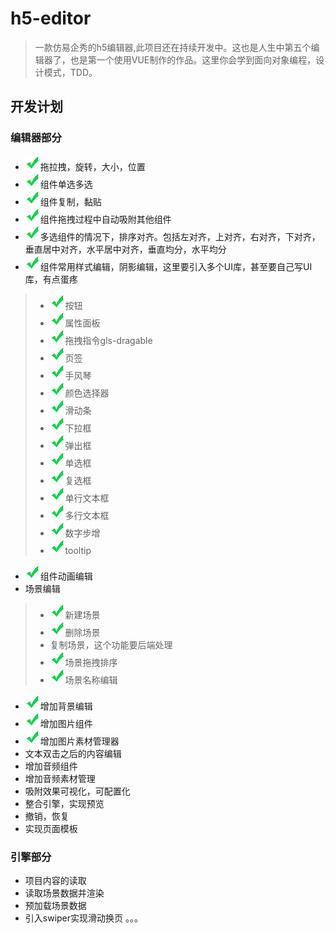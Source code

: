 # h5-editor

> 一款仿易企秀的h5编辑器,此项目还在持续开发中。这也是人生中第五个编辑器了，也是第一个使用VUE制作的作品。这里你会学到面向对象编程，设计模式，TDD。

## 开发计划
### 编辑器部分
* <img src="readme/right24x24.png"/>拖拉拽，旋转，大小，位置
* <img src="readme/right24x24.png"/>组件单选多选
* <img src="readme/right24x24.png"/>组件复制，黏贴
* <img src="readme/right24x24.png"/>组件拖拽过程中自动吸附其他组件
* <img src="readme/right24x24.png"/>多选组件的情况下，排序对齐。包括左对齐，上对齐，右对齐，下对齐，垂直居中对齐，水平居中对齐，垂直均分，水平均分
* <img src="readme/right24x24.png"/>组件常用样式编辑，阴影编辑，这里要引入多个UI库，甚至要自己写UI库，有点蛋疼
>* <img src="readme/right24x24.png"/>按钮
>* <img src="readme/right24x24.png"/>属性面板
>* <img src="readme/right24x24.png"/>拖拽指令gls-dragable
>* <img src="readme/right24x24.png"/>页签
>* <img src="readme/right24x24.png"/>手风琴
>* <img src="readme/right24x24.png"/>颜色选择器
>* <img src="readme/right24x24.png"/>滑动条
>* <img src="readme/right24x24.png"/>下拉框
>* <img src="readme/right24x24.png"/>弹出框
>* <img src="readme/right24x24.png"/>单选框
>* <img src="readme/right24x24.png"/>复选框
>* <img src="readme/right24x24.png"/>单行文本框
>* <img src="readme/right24x24.png"/>多行文本框
>* <img src="readme/right24x24.png"/>数字步增
>* <img src="readme/right24x24.png"/>tooltip
* <img src="readme/right24x24.png"/>组件动画编辑
* 场景编辑
>* <img src="readme/right24x24.png"/>新建场景
>* <img src="readme/right24x24.png"/>删除场景
>* 复制场景，这个功能要后端处理
>* <img src="readme/right24x24.png"/>场景拖拽排序
>* <img src="readme/right24x24.png"/>场景名称编辑
* <img src="readme/right24x24.png"/>增加背景编辑
* <img src="readme/right24x24.png"/>增加图片组件
* <img src="readme/right24x24.png"/>增加图片素材管理器
* 文本双击之后的内容编辑
* 增加音频组件
* 增加音频素材管理
* 吸附效果可视化，可配置化
* 整合引擎，实现预览
* 撤销，恢复
* 实现页面模板
### 引擎部分
* 项目内容的读取
* 读取场景数据并渲染
* 预加载场景数据
* 引入swiper实现滑动换页
。。。
